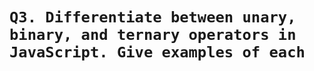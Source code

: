 # ```Q3. Differentiate between unary, binary, and ternary operators in JavaScript. Give examples of each```
